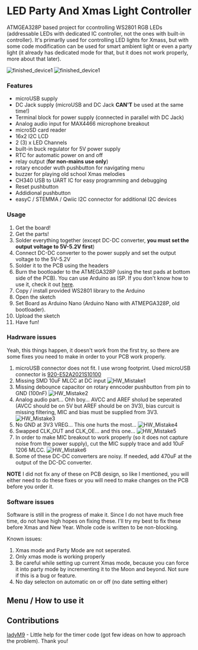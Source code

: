 # LED Party And Xmas Light Controller

ATMGEA328P based project for ccontrolling WS2801 RGB LEDs (addressable LEDs with dedicated IC controller, not the ones with built-in controller). It's primarlly used for controlling LED lights for Xmass, but with some code modification can be used for smart ambient light or even a party light (it already has dedicated mode for that, but it does not work properly, more about that later).

![finished_device1](https://raw.githubusercontent.com/BornaBiro/LED_Party_Xmas_Light_Controller/dev/extras/Images/img1.jpg) ![finished_device1](https://raw.githubusercontent.com/BornaBiro/LED_Party_Xmas_Light_Controller/dev/extras/Images/img4.jpg)

### Features
- microUSB supply
- DC Jack supply (microUSB and DC Jack **CAN'T** be used at the same time!)
- Terminal block for power supply (connected in parallel with DC Jack)
- Analog audio input for MAX4466 microphone breakout
- microSD card reader
- 16x2 I2C LCD
- 2 (3) x LED Channels
- built-in buck regulator for 5V power supply
- RTC for automatic power on and off
- relay output (**for non-mains use only**)
- rotary encoder wuth pushbutton for navigating menu
- buzzer for playing old school Xmas melodies
- CH340 USB to UART IC for easy programming and debugging
- Reset pushbutton
- Addidional pushbutton
- easyC / STEMMA / Qwiic I2C connector for additional I2C devices 

### Usage
1. Get the board!
2. Get the parts!
3. Solder everything together (except DC-DC converter, **you must set the output voltage to 5V-5.2V first**)
4. Connect DC-DC converter to the power supply and set the output voltage to the 5V-5.2V
5. Solder it to the PCB using the headers
6. Burn the bootloader to the ATMEGA328P (using the test pads at bottom side of the PCB). You can use Arduino as ISP. If you don't know how to use it, check it out [here](https://docs.arduino.cc/built-in-examples/arduino-isp/ArduinoISP).
7. Copy / install provided WS2801 library to the Arduino
8. Open the sketch
9. Set Board as Arduino Nano (Arduino Nano with ATMEPGA328P, old bootloader).
10. Upload the sketch
11. Have fun!

### Hadrware issues
Yeah, this things happen, it doesn't work from the first try, so there are some fixes you need to make in order to your PCB work properly.

1. microUSB connector does not fit. I use wrong footprint. Used microUSB connector is [920-E52A2021S10100](https://www.lcsc.com/product-detail/USB-Connectors_Jing-Extension-of-the-Electronic-Co-920-E52A2021S10100_C10418.html)
2. Missing SMD 10uF MLCC at DC input
![HW_Mistake1](https://raw.githubusercontent.com/BornaBiro/LED_Party_Xmas_Light_Controller/dev/extras/Images/img8.jpg)
3. Missing debounce capacitor on rotary enncoder pushbutton from pin to GND (100nF)
![HW_Mistake2](https://raw.githubusercontent.com/BornaBiro/LED_Party_Xmas_Light_Controller/dev/extras/Images/img5.jpg)
4. Analog audio part... Ohh boy... AVCC and AREF sholud be seperated (AVCC should be on 5V but AREF should be on 3V3), bias curcuit is missing filtering, MIC and bias must be supplied from 3V3.
![HW_Mistake3](https://raw.githubusercontent.com/BornaBiro/LED_Party_Xmas_Light_Controller/dev/extras/Images/img6.jpg)
5. No GND at 3V3 VREG... This one hurts the most...
![HW_Mistake4](https://raw.githubusercontent.com/BornaBiro/LED_Party_Xmas_Light_Controller/dev/extras/Images/img10.jpg)
6. Swapped CLK_OUT and CLK_OE... and this one...
![HW_Mistake5](https://raw.githubusercontent.com/BornaBiro/LED_Party_Xmas_Light_Controller/dev/extras/Images/img7.jpg)
7. In order to make MIC breakout to work properly (so it does not capture noise from the power supply), cut the MIC supply trace and add 10uF 1206 MLCC.
![HW_Mistake6](https://raw.githubusercontent.com/BornaBiro/LED_Party_Xmas_Light_Controller/dev/extras/Images/img9.jpg)
8. Some of these DC-DC converters are noisy. If needed, add 470uF at the output of the DC-DC converter.

**NOTE** I did not fix any of these on PCB design, so like I mentioned, you will either need to do these fixes or you will need to make changes on the PCB before you order it.

### Software issues
Software is still in the progress of make it. Since I do not have much free time, do not have high hopes on fixing these. I'll try my best to fix these before Xmas and New Year.
Whole code is written to be non-blocking.

Known issues:
1. Xmas mode and Party Mode are not seperated.
2. Only xmas mode is working properly
3. Be careful while setting up current Xmas mode, because you can force it into party mode by incrementing it to the Moon and beyond. Not sure if this is a bug or feature.
4. No day selecton on automatic on or off (no date setting either)

## Menu / How to use it

## Contributions
[ladyM9](https://github.com/ladyM9) - Little help for the timer code (got few ideas on how to approach the problem). Thank you!
